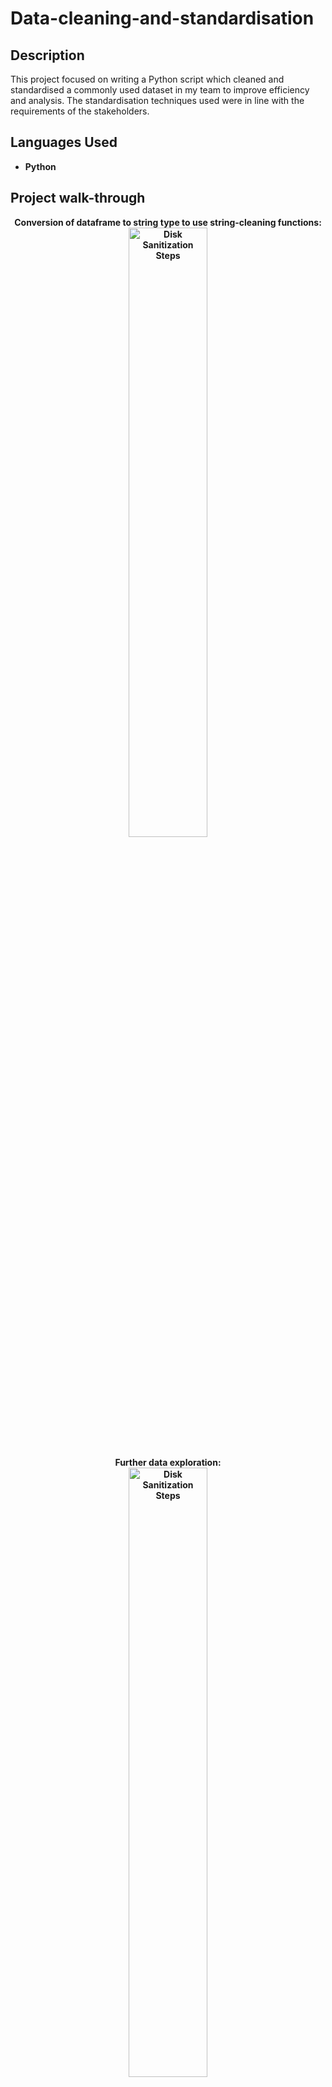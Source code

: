 # Data-cleaning-and-standardisation


 
 </h2>

<h2>Description</h2>
This project focused on writing a Python script which cleaned and standardised a commonly used dataset in my team to improve efficiency and analysis. The standardisation techniques used were in line with the requirements of the stakeholders.

<h2>Languages Used</h2>

- <b>Python 

<h2>Project walk-through </h2>
<p align="center">
Conversion of dataframe to string type to use string-cleaning functions: <br/>
<img src="https://imgur.com/HfdnHgw.png" height="50%" width="50%" alt="Disk Sanitization Steps"/>
<br />
<br />
Further data exploration:  <br/>
<img src="https://imgur.com/Cb4CpB0.png" height="50%" width="50%" alt="Disk Sanitization Steps"/>
<br />
<br />
Converting the string NANs to Numpy NANs so they can be dropped: <br/>
<img src="https://imgur.com/pUgfbo9.png" height="50%" width="50%" alt="Disk Sanitization Steps"/>
<br />
<br />
Dropping duplicate company names:  <br/>
<img src="https://imgur.com/5HIDc1k.png" height="30%" width="30%" alt="Disk Sanitization Steps"/>
 <img src="https://imgur.com/Fh5OlHJ.png" height="30%" width="30%" alt="Disk Sanitization Steps"/>
 <img src="https://imgur.com/lctwuDI.png" height="30%" width="30%" alt="Disk Sanitization Steps"/>

Removing double quotes from string values:  <br/>
<img src="https://imgur.com/VXNhh31.png" height="30%" width="30%" alt="Disk Sanitization Steps"/>
 <img src="https://imgur.com/rNG71cq.png" height="30%" width="30%" alt="Disk Sanitization Steps"/>
 <img src="https://imgur.com/KwaHVEx.png" height="30%" width="30%" alt="Disk Sanitization Steps"/>
<h2>Result</h2>
<h2>Result</h2>
This was a project which:  <br/>
  A) Enabled team members to save 25 minutes per data processing iteration.  <br/>
  B) Identified and handled missing values, outliers, and anomalies in the dataset  <br/>
  C) Standardized and normalized data to ensure consistency and accuracy  <br/>
</p>
